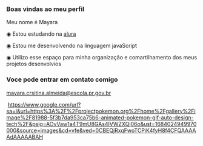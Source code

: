 ### Boas vindas ao meu perfil 
Meu nome é Mayara

◉ Estou estudando na [alura](https://alura.com.br)
  
◉ Estou me desenvolvendo na linguagem javaScript
  
◉ Utilizo esse espaço para minha organização e comartilhamento dos meus projetos desenvolvios
  
  ### Voce pode entrar em contato comigo 
  
  mayara.crsitina.almeida@escola.pr.gov.br
  
  ![]() 
  https://www.google.com/url?sa=i&url=https%3A%2F%2Fprojectpokemon.org%2Fhome%2Fgallery%2Fimage%2F81988-5f3b7da953ca75b6-animated-pokemon-gif-auto-design-tech%2F&psig=AOvVaw1a4T9mU8GAs4IVWZXQj06o&ust=1684024949970000&source=images&cd=vfe&ved=0CBEQjRxqFwoTCPiK4fyH8f4CFQAAAAAdAAAAABAH

